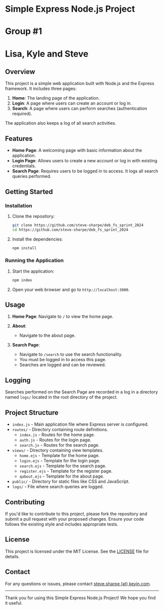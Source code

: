 # Simple Express Node.js Project

# Group #1

# Lisa, Kyle and Steve

## Overview

This project is a simple web application built with Node.js and the Express framework. It includes three pages:

1. **Home**: The landing page of the application.
2. **Login**: A page where users can create an account or log in.
3. **Search**: A page where users can perform searches (authentication required).

The application also keeps a log of all search activities.

## Features

- **Home Page**: A welcoming page with basic information about the application.
- **Login Page**: Allows users to create a new account or log in with existing credentials.
- **Search Page**: Requires users to be logged in to access. It logs all search queries performed.

## Getting Started

### Installation

1. Clone the repository:

   ```bash
   git clone https://github.com/steve-sharpe/deb_fs_sprint_2024
   cd https://github.com/steve-sharpe/deb_fs_sprint_2024
   ```

2. Install the dependencies:

   ```bash
   npm install
   ```

### Running the Application

1. Start the application:

   ```bash
   npm index
   ```

2. Open your web browser and go to `http://localhost:3000`.

## Usage

1. **Home Page**: Navigate to `/` to view the home page.

2. **About**:
   - Navigate to the about page.
3. **Search Page**:
   - Navigate to `/search` to use the search functionality.
   - You must be logged in to access this page.
   - Searches are logged and can be reviewed.

## Logging

Searches performed on the Search Page are recorded in a log in a directory named `logs/` located in the root directory of the project.

## Project Structure

- `index.js` - Main application file where Express server is configured.
- `routes/` - Directory containing route definitions.
  - `index.js` - Routes for the home page.
  - `auth.js` - Routes for the login page.
  - `search.js` - Routes for the search page.
- `views/` - Directory containing view templates.
  - `home.ejs` - Template for the home page.
  - `login.ejs` - Template for the login page.
  - `search.ejs` - Template for the search page.
  - `register.ejs` - Template for the register page.
  - `qabout.ejs` - Template for the about page.
- `public/` - Directory for static files like CSS and JavaScript.
- `logs/` - File where search queries are logged.

## Contributing

If you'd like to contribute to this project, please fork the repository and submit a pull request with your proposed changes. Ensure your code follows the existing style and includes appropriate tests.

## License

This project is licensed under the MIT License. See the [LICENSE](LICENSE) file for details.

## Contact

For any questions or issues, please contact [steve.sharpe (at) keyin.com](mailto:steve.sharpe@keyin.com).

---

Thank you for using this Simple Express Node.js Project! We hope you find it useful.
